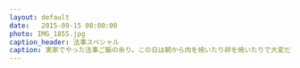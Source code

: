 ```yaml
---
layout: default
date:   2015-09-15 00:00:00
photo: IMG_1855.jpg
caption_header: 法事スペシャル
caption: 実家でやった法事ご飯の余り。この日は朝から肉を焼いたり卵を焼いたりで大変だった。
---
```

